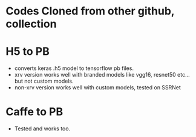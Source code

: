 # Codes Cloned from other github, collection

# H5 to PB
- converts keras .h5 model to tensorflow pb files.
- xrv version works well with branded models like vgg16, resnet50 etc... but not custom models.
- non-xrv version works well with custom models, tested on SSRNet

# Caffe to PB
- Tested and works too.
